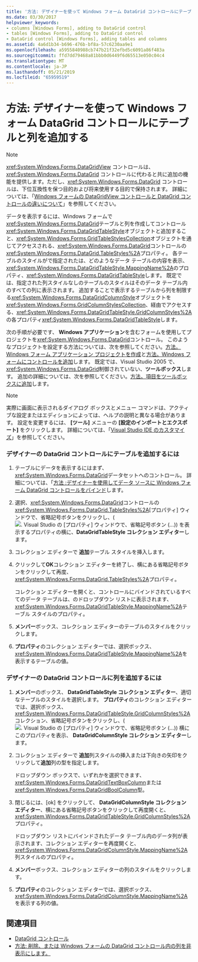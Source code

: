 ```yaml
---
title: '方法: デザイナーを使って Windows フォーム DataGrid コントロールにテーブルと列を追加する'
ms.date: 03/30/2017
helpviewer_keywords:
- columns [Windows Forms], adding to DataGrid control
- tables [Windows Forms], adding to DataGrid control
- DataGrid control [Windows Forms], adding tables and columns
ms.assetid: 4a6d1b34-b696-476b-bf8a-57c6230aa9e1
ms.openlocfilehash: a5955840988cb747b21f32efbd5c6091a86f483a
ms.sourcegitcommit: ffd7dd79468a81bbb0d6449f6d65513e050c04c4
ms.translationtype: MT
ms.contentlocale: ja-JP
ms.lasthandoff: 05/21/2019
ms.locfileid: "65959519"
---
```

# <a name="how-to-add-tables-and-columns-to-the-windows-forms-datagrid-control-using-the-designer"></a>方法: デザイナーを使って Windows フォーム DataGrid コントロールにテーブルと列を追加する

> [!NOTE]
> 
  <xref:System.Windows.Forms.DataGridView> コントロールは、<xref:System.Windows.Forms.DataGrid> コントロールに代わると共に追加の機能を提供します。ただし、<xref:System.Windows.Forms.DataGrid> コントロールは、下位互換性を保つ目的および将来使用する目的で保持されます。 詳細については、「[Windows フォームの DataGridView コントロールと DataGrid コントロールの違いについて](differences-between-the-windows-forms-datagridview-and-datagrid-controls.md)」を参照してください。

データを表示するには、Windows フォームで<xref:System.Windows.Forms.DataGrid>テーブルと列を作成してコントロール<xref:System.Windows.Forms.DataGridTableStyle>オブジェクトと追加すること、<xref:System.Windows.Forms.GridTableStylesCollection>オブジェクトを通じてアクセスされる、<xref:System.Windows.Forms.DataGrid>コントロールの<xref:System.Windows.Forms.DataGrid.TableStyles%2A>プロパティ。 各テーブルのスタイルがで指定されたは、どのようなデータ テーブルの内容を表示、<xref:System.Windows.Forms.DataGridTableStyle.MappingName%2A>のプロパティ、<xref:System.Windows.Forms.DataGridTableStyle>します。 既定では、指定された列スタイルなしのテーブルのスタイルはそのデータ テーブル内のすべての列に表示されます。 追加することで表示するテーブルから列を制限する<xref:System.Windows.Forms.DataGridColumnStyle>オブジェクトを<xref:System.Windows.Forms.GridColumnStylesCollection>、経由でアクセスする、<xref:System.Windows.Forms.DataGridTableStyle.GridColumnStyles%2A>の各プロパティ<xref:System.Windows.Forms.DataGridTableStyle>します。

次の手順が必要です、 **Windows アプリケーション**を含むフォームを使用してプロジェクトを<xref:System.Windows.Forms.DataGrid>コントロール。 このようなプロジェクトを設定する方法については、次を参照してください。[方法。Windows フォーム アプリケーション プロジェクトを作成](/visualstudio/ide/step-1-create-a-windows-forms-application-project)と[方法。Windows フォームにコントロールを追加](how-to-add-controls-to-windows-forms.md)します。 既定では、Visual Studio 2005 で、<xref:System.Windows.Forms.DataGrid>制御されていない、**ツールボックス**します。 追加の詳細については、次を参照してください。[方法。項目をツールボックスに追加](https://docs.microsoft.com/previous-versions/visualstudio/visual-studio-2010/ms165355(v=vs.100))します。

> [!NOTE]
> 実際に画面に表示されるダイアログ ボックスとメニュー コマンドは、アクティブな設定またはエディションによっては、ヘルプの説明と異なる場合があります。 設定を変更するには、 **[ツール]** メニューの **[設定のインポートとエクスポート]** をクリックします。 詳細については、「[Visual Studio IDE のカスタマイズ](/visualstudio/ide/personalizing-the-visual-studio-ide)」を参照してください。

### <a name="to-add-a-table-to-the-datagrid-control-in-the-designer"></a>デザイナーの DataGrid コントロールにテーブルを追加するには

1. テーブルにデータを表示するにはまず、<xref:System.Windows.Forms.DataGrid>データセットへのコントロール。 詳細については、「[方法 :デザイナーを使用してデータ ソースに Windows フォーム DataGrid コントロールをバインド](bind-wf-datagrid-control-to-a-data-source-using-the-designer.md)します。

2. 選択、<xref:System.Windows.Forms.DataGrid>コントロールの<xref:System.Windows.Forms.DataGrid.TableStyles%2A>[プロパティ] ウィンドウで、省略記号ボタンをクリックし、(![. Visual Studio の [プロパティ] ウィンドウで、省略記号ボタン (…)](./media/visual-studio-ellipsis-button.png)) を表示するプロパティの横に、**DataGridTableStyle コレクション エディター**します。

3. コレクション エディターで **追加**テーブル スタイルを挿入します。

4. クリックして**OK**コレクション エディターを終了し、横にある省略記号ボタンをクリックして再度、<xref:System.Windows.Forms.DataGrid.TableStyles%2A>プロパティ。

     コレクション エディターを開くと、コントロールにバインドされているすべてのデータ テーブルは、のドロップダウン リストに表示されます、<xref:System.Windows.Forms.DataGridTableStyle.MappingName%2A>テーブル スタイルのプロパティ。

5. **メンバー**ボックス、コレクション エディターのテーブルのスタイルをクリックします。

6. **プロパティ**のコレクション エディターでは、選択ボックス、<xref:System.Windows.Forms.DataGridTableStyle.MappingName%2A>を表示するテーブルの値。

### <a name="to-add-a-column-to-the-datagrid-control-in-the-designer"></a>デザイナーの DataGrid コントロールに列を追加するには

1. **メンバー**のボックス、 **DataGridTableStyle コレクション エディター**、適切なテーブルのスタイルを選択します。 **プロパティ**のコレクション エディターでは、選択ボックス、<xref:System.Windows.Forms.DataGridTableStyle.GridColumnStyles%2A>コレクション、省略記号ボタンをクリックし、(![. Visual Studio の [プロパティ] ウィンドウで、省略記号ボタン (…)](./media/visual-studio-ellipsis-button.png)) 横にこのプロパティを表示、 **DataGridColumnStyle コレクション エディター**します。

2. コレクション エディターで **追加**列スタイルの挿入または下向きの矢印をクリックして**追加**列の型を指定します。

     ドロップダウン ボックスで、いずれかを選択できます、<xref:System.Windows.Forms.DataGridTextBoxColumn>または<xref:System.Windows.Forms.DataGridBoolColumn>型。

3. 閉じるには、[ok] をクリックして、 **DataGridColumnStyle コレクション エディター**、横にある省略記号ボタンをクリックして再度開くと、<xref:System.Windows.Forms.DataGridTableStyle.GridColumnStyles%2A>プロパティ。

     ドロップダウン リストにバインドされたデータ テーブル内のデータ列が表示されます、コレクション エディターを再度開くと、<xref:System.Windows.Forms.DataGridColumnStyle.MappingName%2A>列スタイルのプロパティ。

4. **メンバー**ボックス、コレクション エディターの列のスタイルをクリックします。

5. **プロパティ**のコレクション エディターでは、選択ボックス、<xref:System.Windows.Forms.DataGridColumnStyle.MappingName%2A>を表示する列の値。

## <a name="see-also"></a>関連項目

- [DataGrid コントロール](datagrid-control-windows-forms.md)
- [方法: 削除、または Windows フォームの DataGrid コントロール内の列を非表示にします。](how-to-delete-or-hide-columns-in-the-windows-forms-datagrid-control.md)
